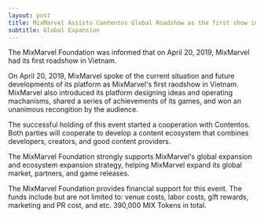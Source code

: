 ```yaml
---
layout: post
title: MixMarvel Assists Contentos Global Roadshow as the first show in Vietnam
subtitle: Global Expansion
---
```


The MixMarvel Foundation was informed that on April 20, 2019, MixMarvel had its first roadshow in Vietnam. 

On April 20, 2019, MixMarvel spoke of the current situation and future developments of its platform as MixMarvel's first raodshow in Vietnam. MixMarvel also introduced its platform designing ideas and operating machanisms, shared a series of achievements of its games, and won an unanimous recongition by the audience. 

The successful holding of this event started a cooperation with Contentos. Both parties will cooperate to develop a content ecosystem that combines developers, creators, and good content providers. 

The MixMarvel Foundation strongly supports MixMarvel's global expansion    and ecosystem expansion strategy, helping MixMarvel expand its global market, partners, and game releases. 

The MixMarvel Foundation provides financial support for this event. The funds include but are not limited to: venue costs, labor costs, gift rewards, marketing and PR cost, and etc. 390,000 MIX Tokens in total. 
